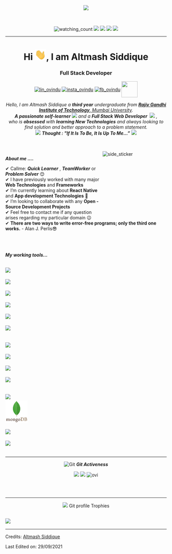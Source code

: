 <p align="center">
  <img src="https://st2.depositphotos.com/1001897/12250/v/950/depositphotos_122505558-stock-illustration-programmer-working-place-with-two.jpg" height="200"/>
</p>
<br>


 <p align="center">
 <img src="https://komarev.com/ghpvc/?username=altamash-k&color=blue" alt="watching_count" />
<img src="https://img.shields.io/badge/Age-21-blue" />
  <img src="https://img.shields.io/badge/Focus-Full%20Stack%20Developer-blue" />
  <img src="https://img.shields.io/badge/Lives-Mumbai%2cIndia-success" />
  <img src="https://img.shields.io/badge/Languages-English%20%26%20Hindi-brightgreen" />
</p>
<hr>
<h1 align="center">Hi <img src="https://github.com/ABSphreak/ABSphreak/blob/master/gifs/Hi.gif" width="35px">, I am Altmash Siddique </h1>
<h3 align="center">Full Stack Developer</h3>
<p align="center">
<a href="https://www.hackerrank.com/altamash-k" target="blank"></a>
<a href="https://www.linkedin.com/in/altamash-siddique-389971178/" target="blank"><img align="center" src="https://img.icons8.com/clouds/100/000000/linkedin.png" alt="lin_ovindu" height="50" width="50" /></a>  
<a href="https://www.kaggle.com/altamash-k" target="blank"></a>
<a href="https://www.instagram.com/altamash.khan__/" target="blank"><img align="center" src="https://img.icons8.com/clouds/100/000000/instagram-new--v2.png" alt="insta_ovindu" height="50" width="50" /></a>
<a href="https://github.com/altamash-k/altamash-k/" target="blank"><img align="center" src="https://img.icons8.com/clouds/100/000000/github.png" alt="fb_ovindu" height="50" width="50" /></a>
 <a href = "mailto: s.altamash.r@gmail.com"><img align="center" src="https://img.icons8.com/clouds/100/000000/gmail-new.png" height="50" width="50" /></a>
</p>
</p>



<p align="center">
  <em>
    Hello, I am Altmash Siddique a <b>third year</b> undergraduate from <a href="https://www.mctrgit.ac.in/"> <b>Rajiv Gandhi Institute of Technology</b>, Mumbai University</a>. <br>
    <b>A passionate self-learner</b> <img src="https://github.com/TheDudeThatCode/TheDudeThatCode/blob/master/Assets/Developer.gif?raw=true" width="30px"> and a <b>Full Stack Web Developer </b>&nbsp;<img src="https://github.com/TheDudeThatCode/TheDudeThatCode/blob/master/Assets/Designer.gif?raw=true" width="36px">&nbsp,<br>who is <b>obsessed</b>
    with <b>learning New Technologies</b> and always looking to find solution and better approach to a problem statement. 
  </em> 
  <br>
  <img src="https://media.giphy.com/media/gH3LO09IOiZIqePwv9/giphy.gif" width="50" /> <b><i align="center">Thought : "If It Is To Be, It Is Up To Me...”</i></b> <img src="https://media.giphy.com/media/qjqUcgIyRjsl2/giphy.gif" width="50" />
</p>
<br><br>
<img align="right" width=200px height=200px alt="side_sticker" src="https://media.giphy.com/media/TEnXkcsHrP4YedChhA/giphy.gif" />

***About me ....***

✔ Callme: ***Quick Learner*** , ***TeamWorker*** or ***Problem Solver*** 😊 <br>
✔ I have previously worked with many major **Web Technologies** and **Frameworks**<br>
✔ I’m currently learning about **React Native** and **App development Technologies** 🥰<br>
✔ I’m looking to collaborate with any **Open - Source Development Projects**<br>
✔ Feel free to contact me if any question arises regarding my particular domain 😉<br>
✔ **There are two ways to write error-free programs; only the third one works.** - Alan J. Perlis😎<br><br><br><br>
 

***My working tools...***
<p align="left">
  
  
  <code> <img height="70" src="https://img.icons8.com/fluency/48/000000/python.png"/> </code>
  <code> <img height="70" src="https://img.icons8.com/color/48/000000/c-programming.png"/> </code>
  <code> <img height="70" src="https://img.icons8.com/color/48/000000/c-plus-plus-logo.png"/> </code>
  <code> <img height="70" src ="https://img.icons8.com/color/48/000000/html-5--v1.png"/> </code>
  <code> <img height="70" src="https://img.icons8.com/color/48/000000/css3.png"/> </code>
  <code> <img height="70" src="https://img.icons8.com/color/48/000000/javascript--v1.png"/> </code><br>
  <code> <img height="70" src="https://www.vectorlogo.zone/logos/djangoproject/djangoproject-ar21.svg"/> </code>
  <code> <img height="70" src="https://www.vectorlogo.zone/logos/reactjs/reactjs-ar21.svg"/> </code>
  <code> <img height="70" src="https://www.vectorlogo.zone/logos/mysql/mysql-ar21.svg"> </code>
  <code> <img height="70" src="https://www.vectorlogo.zone/logos/sqlite/sqlite-ar21.svg"> </code><br>
  <code> <img height="70" src="https://img.icons8.com/color/48/000000/git.png"/></code>
  <code> <img height="70" src="https://raw.githubusercontent.com/devicons/devicon/master/icons/mongodb/mongodb-original-wordmark.svg"/> </code>
  <code> <img height="70" src="https://img.icons8.com/color/48/000000/nodejs.png"/> </code>
  <code> <img height="70" src="https://www.vectorlogo.zone/logos/postgresql/postgresql-horizontal.svg"/> </code><br>

  <hr>
  <p align="center">
 <img src="https://media.giphy.com/media/W5eoZHPpUx9sapR0eu/giphy.gif" width="30px" alt="Git"/>&nbsp;<i><b>Git Activeness</b></i></p>
 
<p align="center">
  <img width="48%" src="https://github-readme-stats.vercel.app/api?username=altamash-k&show_icons=true&hide_border=true&theme=radical" />
  <img width="48%" src="https://github-readme-streak-stats.herokuapp.com/?user=altamash-k&hide_border=true&theme=radical" />
  <img width="48%" src="https://github-readme-stats.vercel.app/api/top-langs?username=altamash-k&hide_border=true&show_icons=true&locale=en&layout=compact&theme=radical" alt="ovi" />
</p>
<br><br>

<hr>


<p align="center"><img src="https://media.giphy.com/media/QaMcXSekUWx7aogAUr/giphy.gif" width="30" />&nbsp;Git profile Trophies</p><br>
<img src="https://github-profile-trophy.vercel.app/?username=altamash-k&theme=radical" />


-----
Credits: [Altmash Siddique](https://github.com/altamash-k)

Last Edited on: 29/09/2021




